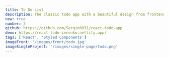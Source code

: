 ```yaml
---
title: To Do List
description: The classic todo app with a beautiful design from frontendmentor.io. This app includes a dark/light theme toggle and sound effect. App built with React and Styled Components. The localStorage used to keep data.
new: true
number: 3
github: https://github.com/Sergio0831/react-todo-app
demo: https://react-todo-ivcenko.netlify.app/
tags: ['React', 'Styled Components']
imageFront: '/images/front/todo.jpg'
imageSingleProject: '/images/single-page/todo.png'
---
```

